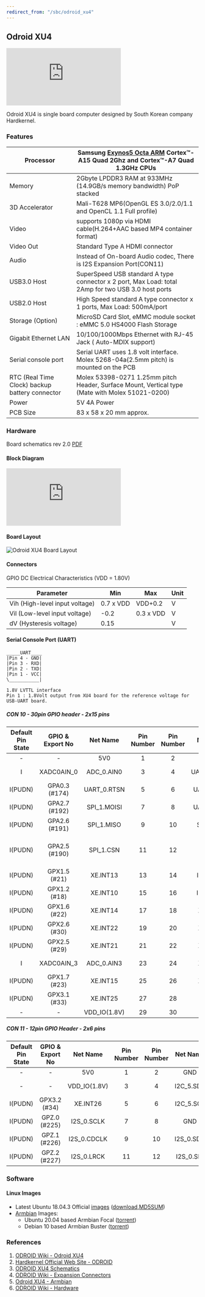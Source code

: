 ```yaml
---
redirect_from: "/sbc/odroid_xu4"
---
```


## Odroid XU4

![Odroid XU4](https://wiki.odroid.com/lib/exe/fetch.php?tok=ad1940&media=https%3A%2F%2Fdn.odroid.com%2Fhomebackup%2F%2F201506171531272562.jpg)

Odroid XU4 is single board computer designed by South Korean company Hardkernel.

### Features

| Processor |	Samsung [Exynos5 Octa ARM](exynos_5422) Cortex™-A15 Quad 2Ghz and Cortex™-A7 Quad 1.3GHz CPUs |
| --------- | -------------------------------------------------------------------------------- |
| Memory 	| 2Gbyte LPDDR3 RAM at 933MHz (14.9GB/s memory bandwidth) PoP stacked |
| 3D Accelerator |	Mali-T628 MP6(OpenGL ES 3.0/2.0/1.1 and OpenCL 1.1 Full profile) |
| Video 	| supports 1080p via HDMI cable(H.264+AAC based MP4 container format) |
| Video Out |	Standard Type A HDMI connector |
| Audio 	| Instead of On-board Audio codec, There is I2S Expansion Port(CON11) |
| USB3.0 Host |	SuperSpeed USB standard A type connector x 2 port, Max Load: total 2Amp for two USB 3.0 host ports |
| USB2.0 Host |	High Speed standard A type connector x 1 ports, Max Load: 500mA/port |
| Storage (Option) | 	MicroSD Card Slot, eMMC module socket : eMMC 5.0 HS4000 Flash Storage |
| Gigabit Ethernet LAN |	10/100/1000Mbps Ethernet with RJ-45 Jack ( Auto-MDIX support) |
| Serial console port |	Serial UART uses 1.8 volt interface. Molex 5268-04a(2.5mm pitch) is mounted on the PCB |
| RTC (Real Time Clock) backup battery connector | Molex 53398-0271 1.25mm pitch Header, Surface Mount, Vertical type (Mate with Molex 51021-0200) |
| Power | 	5V 4A Power |
| PCB Size | 	83 x 58 x 20 mm approx. |

### Hardware

Board schematics rev 2.0 [PDF](https://dn.odroid.com/5422/ODROID-XU4/Schematics/XU4_MAIN_REV0.2_20191126.pdf)

#### Block Diagram

![Odroid XU4 with Exynos 5422 structure](https://wiki.odroid.com/lib/exe/fetch.php?w=900&tok=effd4c&media=https%3A%2F%2Fdn.odroid.com%2Fhomebackup%2F201506191222574523.png)

#### Board Layout

![Odroid XU4 Board Layout](https://wiki.odroid.com/_media/odroid-xu4/hardware/xu4_detail.jpg?w=980&tok=460969)

#### Connectors

GPIO DC Electrical Characteristics (VDD = 1.80V)

| Parameter 	                 | Min 	     | Max 	    | Unit |
| ------------------------------ | --------- | -------- | ---- |
| Vih (High-level input voltage) | 	0.7 x VDD| 	VDD+0.2 |	V  |
| Vil (Low-level input voltage)  | -0.2 	 | 0.3 x VDD| 	V  |
| dV (Hysteresis voltage) 	     | 0.15 	 |	        |   V  |

#### Serial Console Port (UART)

```
_____UART____
|Pin 4 - GND|
|Pin 3 - RXD|
|Pin 2 - TXD|
|Pin 1 - VCC|
\___________|

1.8V LVTTL interface
Pin 1 : 1.8Volt output from XU4 board for the reference voltage for USB-UART board.
```

##### CON 10 - 30pin GPIO header - 2x15 pins

| Default  Pin State |	GPIO & Export No |	Net Name |	Pin Number | Pin Number |	Net Name |	GPIO & Export No |	Default Pin State |
| :----------------: | :---------------: | :-------: | :---------: | :--------: | :--------: | :---------------: | :----------------: |
| - 	             | - 	             | 5V0 	     | 1           | 2          |	GND 	 | -                 | 	-                 |
| I 	             | XADC0AIN_0 	     | ADC_0.AIN0| 3 	       | 4 	        | UART_0.CTSN| 	GPA0.2 (#173) 	 | I(PUDN)            |
| I(PUDN) 	         | GPA0.3 (#174) 	 | UART_0.RTSN| 	5 	   | 6  	    | UART_0.RXD |	GPA0.0 (#171) 	 | I(PUDN)            |
| I(PUDN) 	         | GPA2.7 (#192) 	 | SPI_1.MOISI| 	7 	   | 8 	        | UART_0.TXD |	GPA0.1 (#172) 	 | I(PUDN)            |
| I(PUDN) 	         | GPA2.6 (#191) 	 | SPI_1.MISO | 	9 	   | 10 	    | SPI_1.CLK  | 	GPA2.4 (#189) 	 | I(PUDN)            |
| I(PUDN) 	         | GPA2.5 (#190) 	 | SPI_1.CSN | 	11 	       | 12 	    | PWRON 	 | Input Range (1.8V ~ 5V)|  	I         |
| I(PUDN) 	         | GPX1.5 (#21) 	 | XE.INT13  | 13 	       | 14 	    | I2C_1.SCL  | 	GPB3.3 (#210) 	 | I(PUDN)            |
| I(PUDN) 	         | GPX1.2 (#18) 	 | XE.INT10  | 	15 	       | 16 	    | I2C_1.SDA  | 	GPB3.2 (#209) 	 | I(PUDN)            |
| I(PUDN) 	         | GPX1.6 (#22) 	 | XE.INT14  | 	17 	       | 18 	    | XE.INT11 	 | GPX1.3 (#19) 	 | I(PUDN)            |
| I(PUDN) 	         | GPX2.6 (#30) 	 | XE.INT22  | 	19 	       | 20 	    | XE.INT20 	 | GPX2.4 (#28) 	 | I(PUDN)            |
| I(PUDN) 	         | GPX2.5 (#29) 	 | XE.INT21  | 	21 	       | 22 	    | XE.INT23 	 | GPX2.7 (#31) 	 | I(PUDN)            |
| I 	             | XADC0AIN_3 	     | ADC_0.AIN3|  23 	       | 24 	    | XE.INT17 	 | GPX2.1 (#25) 	 | I(PUDN)            |
| I(PUDN) 	         | GPX1.7 (#23) 	 | XE.INT15  | 	25 	       | 26 	    | XE.INT16 	 | GPX2.0 (#24) 	 | I(PUDN)            |
| I(PUDN) 	         | GPX3.1 (#33) 	 | XE.INT25  | 	27 	       | 28 	    | GND 	     | - 	             | -                  |
| - 	             | - 	             | VDD_IO(1.8V)|  	29 	   | 30 	    | GND 	     | - 	             | -                  |

##### CON 11 - 12pin GPIO Header - 2x6 pins

| Default Pin State |	GPIO & Export No |	Net Name |	Pin Number | Pin Number |	Net Name | GPIO & Export No  |	Default Pin State |
| :---------------: | :----------------: | :-------: | :---------: | :--------: | :--------: | :---------------: | :----------------: |
| - 	            | - 	             | 5V0 	     | 1 	       | 2 	        | GND 	     | - 	             | -                  |
| - 	            | - 	             | VDD_IO(1.8V)|  	3 	   | 4 	        | I2C_5.SDA  | 	GPA2.2 (#187) 	 | I(PUDN)            |
| I(PUDN) 	        | GPX3.2 (#34) 	     | XE.INT26  | 5 	       | 6 	        | I2C_5.SCL  | 	GPA2.3 (#188) 	 | I(PUDN)            |
| I(PUDN) 	        | GPZ.0 (#225) 	     | I2S_0.SCLK| 7 	       | 8 	        | GND 	     | -                 | -                  |
| I(PUDN) 	        | GPZ.1 (#226) 	     | I2S_0.CDCLK|  	9 	   | 10 	    | I2S_0.SDO  | 	GPZ.4 (#229) 	 | I(PUDN)            |
| I(PUDN) 	        | GPZ.2 (#227) 	     | I2S_0.LRCK|  	11 	   | 12 	    | I2S_0.SDI  | 	GPZ.3 (#228) 	 | I(PUDN)            |

### Software

#### Linux Images

- Latest Ubuntu 18.04.3 Official [images](https://odroid.in/ubuntu_18.04lts/XU3_XU4_MC1_HC1_HC2/) ([download](https://odroid.in/ubuntu_18.04lts/XU3_XU4_MC1_HC1_HC2/ubuntu-18.04.3-4.14-mate-odroid-xu4-20190929.img.xz),[MD5SUM](https://odroid.in/ubuntu_18.04lts/XU3_XU4_MC1_HC1_HC2/ubuntu-18.04.3-4.14-mate-odroid-xu4-20190929.img.md5sum))
- [Armbian](armbian) Images:
  - Ubuntu 20.04 based Armbian Focal ([torrent](https://redirect.armbian.com/odroidxu4/Focal_legacy_xfce.torrent))
  - Debian 10 based Armbian Buster ([torrent](https://redirect.armbian.com/odroidxu4/Buster_legacy.torrent))

### References

1. [ODROID Wiki - Odroid XU4](https://wiki.odroid.com/odroid-xu4/odroid-xu4)
2. [Hardkernel Official Web Site - ODROID](https://www.hardkernel.com)
3. [ODROID XU4 Schematics](https://dn.odroid.com/5422/ODROID-XU4/Schematics/)
4. [ODROID Wiki - Expansion Connectors](https://wiki.odroid.com/odroid-xu4/hardware/expansion_connectors)
5. [Odroid XU4 - Armbian](https://www.armbian.com/odroid-xu4/)
6. [ODROID Wiki - Hardware](https://wiki.odroid.com/odroid-xu4/hardware/hardware)